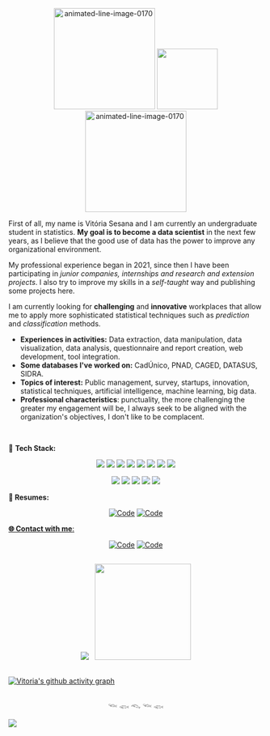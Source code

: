 
<p align="center">
 <a href="https://www.animatedimages.org/cat-lines-562.htm"><img src="https://www.animatedimages.org/data/media/562/animated-line-image-0170.gif" border="0" width=200 alt="animated-line-image-0170" /></a>

 <img src="https://user-images.githubusercontent.com/74038190/216656959-bdd9b5f2-9fc8-438e-bbf3-3674c39ec746.gif" width="120" /> 
 <a href="https://www.animatedimages.org/cat-lines-562.htm"><img src="https://www.animatedimages.org/data/media/562/animated-line-image-0170.gif" border="0" width=200 alt="animated-line-image-0170" /></a>

</p>



First of all, my name is Vitória Sesana and I am currently an undergraduate student in statistics. **My goal is to become a data scientist**  in the next few years, as I believe that the good use of data has the power to improve any organizational environment.

My professional experience began in 2021, since then I have been participating in *junior companies, internships and research and extension projects*. I also try to improve my skills in a *self-taught* way and publishing some projects here.

I am currently looking for **challenging** and **innovative** workplaces that allow me to apply more sophisticated statistical techniques such as *prediction* and *classification* methods.

- **Experiences in activities:** Data extraction, data manipulation, data visualization, data analysis, questionnaire and report creation, web development, tool integration.
- **Some databases I've worked on:** CadÚnico, PNAD, CAGED, DATASUS, SIDRA. 
- **Topics of interest:** Public management, survey, startups, innovation, statistical techniques, artificial intelligence, machine learning, big data.
- **Professional characteristics**: punctuality, the more challenging the greater my engagement will be, I always seek to be aligned with the organization's objectives, I don't like to be complacent.

<br />

🔧 **Tech Stack:**

<p align="center">
    <img src="https://img.shields.io/badge/R-badge?style=for-the-badge&color=%23265fb2">
    <img src="https://img.shields.io/badge/Python-badge?style=for-the-badge&color=%23f6d24a">
    <img src="https://img.shields.io/badge/RMarkdown-badge?style=for-the-badge&color=%23db1e28">
    <img src="https://img.shields.io/badge/Quarto-badge?style=for-the-badge&color=%233e79a1">
    <img src="https://img.shields.io/badge/SQL-badge?style=for-the-badge&color=%23db7432">
    <img src="https://img.shields.io/badge/Latex-badge?style=for-the-badge&color=%23008080">
    <img src="https://img.shields.io/badge/Shiny-badge?style=for-the-badge&color=orange">
    <img src="https://img.shields.io/badge/Power%20BI-badge?style=for-the-badge&color=%23e9c500">
</p>

<p align="center">
    <img src="https://img.shields.io/badge/Git-badge?style=for-the-badge&color=%23f15133">
    <img src="https://img.shields.io/badge/GOOGLE%20WORKSPACE-badge?style=for-the-badge&color=white">
    <img src="https://img.shields.io/badge/Office%20365-badge?style=for-the-badge&color=%23d23803">
    <img src="https://img.shields.io/badge/R%20Studio-badge?style=for-the-badge&color=%239dadb8">
    <img src="https://img.shields.io/badge/Visual%20Studio%20Code-badge?style=for-the-badge&color=%230176c7">
</p>

**📑 Resumes:**
<p align="center">
    <a href="https://lattes.cnpq.br/0581379603381022" target="_blank"><img alt="Code" src="https://img.shields.io/badge/Lattes-teste?style=for-the-badge&logo=Latts&logoColor=%23355f84&color=%23355f84"></a>
    <a href="https://docs.google.com/document/d/10W3ae-y2IUV7q3EIV-1OfvG9AfwOH9ZAGOlJH6V2His/edit?usp=sharing" target="_blank"><img alt="Code" src="https://img.shields.io/badge/Resume%20PDF-badge?style=for-the-badge&logo=Google%20Docs&color=white">
</p>


**🌐 Contact with me**:


<p align="center">
<a href="https://www.linkedin.com/in/vit%C3%B3ria-sesana-836035174/" target="_blank"><img alt="Code" src="https://img.shields.io/badge/-LinkedIn-blue?style=for-the-badge&logo=Linkedin&logoColor=white"></a>
     <a href="mailto:vitoriasesana11@gmail.com" target="_blank"><img alt="Code" src="https://img.shields.io/badge/-vitoriasesana11@gmail.com-c14438?style=for-the-badge&logo=Gmail&logoColor=white&link=mailto:vitoriasesana11@gmail.com"></a>
</p>

## 

<!--- Comentário: Aba status ------------------------------------
 -->

<p align = "center">
  
<img src="https://github-readme-stats.vercel.app/api?username=vitoria-sesana&show_icons=true&show=prs_merged&hide=issues&icon_color=000000&hide_border=true&text_color=555&rank_icon=github&card_width=200&theme=transparent"/>
&nbsp;

<img  height=190 src="https://github-readme-stats.vercel.app/api/top-langs/?username=vitoria-sesana&theme=transparent&layout=donut&hide=CSS,JavaScript,SCSS,jupyter%20notebook&hide_border=true"/>

</p>

##
[![Vitoria's github activity graph](https://github-readme-activity-graph.vercel.app/graph?username=vitoria-sesana&bg_color=ffffff&color=000000&line=80b8f5&point=7a7a7a&area=true&hide_border=true&height=300&radius=0&custom_title=Vitoria's%20Contribution%20Graph&grid=false&days=25&area_color=80b8f5)](https://github.com/ashutosh00710/github-readme-activity-graph)

##

<p align="center">
    𓆝 𓆟 𓆞 𓆝 𓆟
</p>

<!--- Comentário: Contador invisível de visualizações -------------------------------------
mudar 'style=for-the-badge' quando tiver um razoável de views ou 'pixel' para deixar invisível 
--->



![](https://komarev.com/ghpvc/?username=vitoria-sesana&color=green&style=pixel)
